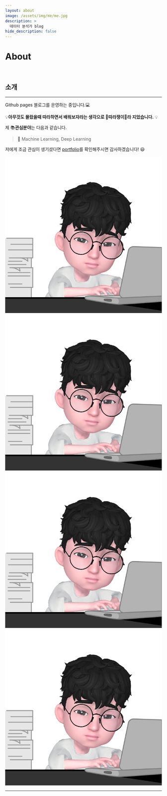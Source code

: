 ```yaml
---
layout: about
image: /assets/img/me/me.jpg
description: >
  데이터 분석가 blog
hide_description: false
---
```


# About

<!--author-->

<br>

## 소개
---
Github pages 블로그를 운영하는 중입니다.💻 


 💡__아무것도 몰랐을때 따라하면서 배워보자라는 생각으로 🍭따라쟁이🍭라 지었습니다.__ 💡

제 📚**관심분야**는 다음과 같습니다.

> 📝 Machine Learning, Deep Learning

저에게 조금 관심이 생기셨다면 [portfolio](/assets/portfoliot.pdf)를 확인해주시면 감사하겠습니다! 😃

<div class="me">
    <div><img src= "/assets/img/me/me.png"></div>
    <div><img src= "/assets/img/me/me.png"></div>
    <div><img src= "/assets/img/me/me.png"></div>
    <div><img src= "/assets/img/me/me.png"></div>
</div>


  <script>
    $(document).ready(function(){
      $('.me').slick();
    });
  </script>

---

